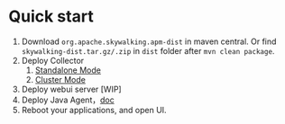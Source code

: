 # Quick start
1. Download `org.apache.skywalking.apm-dist` in maven central. Or find `skywalking-dist.tar.gz/.zip` in `dist` folder after `mvn clean package`.
1. Deploy Collector
   1. [Standalone Mode](Deploy-collector-in-standalone-mode.md)
   1. [Cluster Mode](Deploy-collector-in-cluster-mode.md)
1. Deploy webui server [WIP]
1. Deploy Java Agent，[doc](Deploy-skywalking-agent.md)
1. Reboot your applications, and open UI.